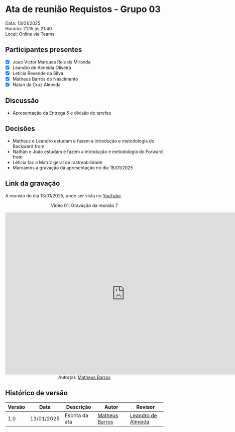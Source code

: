 # Ata de reunião Requistos - Grupo 03

Data: 13/01/2025 <br>
Horário: 21:15 às 21:40<br>
Local: Online via Teams

## Participantes presentes

- [x] Joao Victor Marques Reis de Miranda
- [x] Leandro de Almeida Oliveira
- [x] Letícia Resende da Silva
- [x] Matheus Barros do Nascimento
- [x] Natan da Cruz Almeida

## Discussão

- Apresentação da Entrega 5 e divisão de tarefas

## Decisões
- Matheus e Leandro estudam e fazem a introdução e metodologia do Backward from
- Nathan e João estudam e fazem a introdução e metodologia do Forward from 
- Léticia faz a Matriz geral de rastreabilidade
- Marcamos a gravação da apresentação no dia 18/01/2025


## Link da gravação
A reunião do dia 13/01/2025, pode ser vista no [YouTube](https://www.youtube.com/watch?v=FFowG2m_tJk).</p>

<center>
    <p>Vídeo 01: Gravação da reunião 7</p>
    <iframe width="760" height="515" src="https://www.youtube.com/embed/FFowG2m_tJk?si=apkjxloBQerOKR4f" title="YouTube video player" frameborder="0" allow="accelerometer; autoplay; clipboard-write; encrypted-media; gyroscope; picture-in-picture; web-share" referrerpolicy="strict-origin-when-cross-origin" allowfullscreen></iframe>
    Autor(a): <a href="https://github.com/Ninja-Haiyai" target = "_blank">Matheus Barros </a></h6>
</center>

## Histórico de versão

<center>

| Versão | Data       | Descrição                | Autor                                       | Revisor                                      |
| ------ | ---------- | ------------------------ | ------------------------------------------------ | ------------------------------------------------ |
|  1.0   | 13/01/2025 | Escrita da ata |[Matheus Barros ](https://github.com/Ninja-Haiyai)   | [Leandro de Almeida](https://github.com/leomitx10)|

</center>
